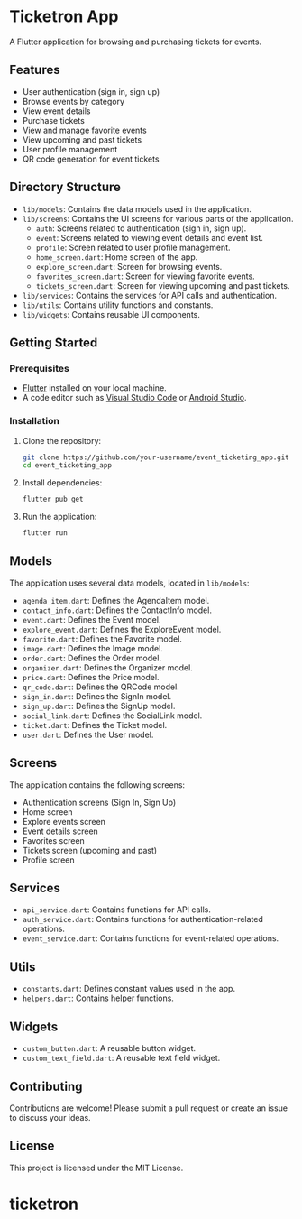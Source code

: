 # Ticketron App

A Flutter application for browsing and purchasing tickets for events.

## Features

- User authentication (sign in, sign up)
- Browse events by category
- View event details
- Purchase tickets
- View and manage favorite events
- View upcoming and past tickets
- User profile management
- QR code generation for event tickets

## Directory Structure

- `lib/models`: Contains the data models used in the application.
- `lib/screens`: Contains the UI screens for various parts of the application.
  - `auth`: Screens related to authentication (sign in, sign up).
  - `event`: Screens related to viewing event details and event list.
  - `profile`: Screen related to user profile management.
  - `home_screen.dart`: Home screen of the app.
  - `explore_screen.dart`: Screen for browsing events.
  - `favorites_screen.dart`: Screen for viewing favorite events.
  - `tickets_screen.dart`: Screen for viewing upcoming and past tickets.
- `lib/services`: Contains the services for API calls and authentication.
- `lib/utils`: Contains utility functions and constants.
- `lib/widgets`: Contains reusable UI components.

## Getting Started

### Prerequisites

- [Flutter](https://flutter.dev/docs/get-started/install) installed on your local machine.
- A code editor such as [Visual Studio Code](https://code.visualstudio.com/) or [Android Studio](https://developer.android.com/studio).

### Installation

1. Clone the repository:

    ```bash
    git clone https://github.com/your-username/event_ticketing_app.git
    cd event_ticketing_app
    ```

2. Install dependencies:

    ```bash
    flutter pub get
    ```

3. Run the application:

    ```bash
    flutter run
    ```

## Models

The application uses several data models, located in `lib/models`:

- `agenda_item.dart`: Defines the AgendaItem model.
- `contact_info.dart`: Defines the ContactInfo model.
- `event.dart`: Defines the Event model.
- `explore_event.dart`: Defines the ExploreEvent model.
- `favorite.dart`: Defines the Favorite model.
- `image.dart`: Defines the Image model.
- `order.dart`: Defines the Order model.
- `organizer.dart`: Defines the Organizer model.
- `price.dart`: Defines the Price model.
- `qr_code.dart`: Defines the QRCode model.
- `sign_in.dart`: Defines the SignIn model.
- `sign_up.dart`: Defines the SignUp model.
- `social_link.dart`: Defines the SocialLink model.
- `ticket.dart`: Defines the Ticket model.
- `user.dart`: Defines the User model.

## Screens

The application contains the following screens:

- Authentication screens (Sign In, Sign Up)
- Home screen
- Explore events screen
- Event details screen
- Favorites screen
- Tickets screen (upcoming and past)
- Profile screen

## Services

- `api_service.dart`: Contains functions for API calls.
- `auth_service.dart`: Contains functions for authentication-related operations.
- `event_service.dart`: Contains functions for event-related operations.

## Utils

- `constants.dart`: Defines constant values used in the app.
- `helpers.dart`: Contains helper functions.

## Widgets

- `custom_button.dart`: A reusable button widget.
- `custom_text_field.dart`: A reusable text field widget.

## Contributing

Contributions are welcome! Please submit a pull request or create an issue to discuss your ideas.

## License

This project is licensed under the MIT License.
# ticketron
